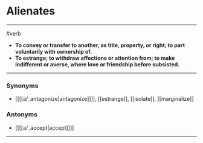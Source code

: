 # Alienates
---
#verb
- **To convey or transfer to another, as title, property, or right; to part voluntarily with ownership of.**
- **To estrange; to withdraw affections or attention from; to make indifferent or averse, where love or friendship before subsisted.**
---
### Synonyms
- [[[[a/_antagonize|antagonize]]]], [[estrange]], [[isolate]], [[marginalize]]
### Antonyms
- [[[[a/_accept|accept]]]]
---
